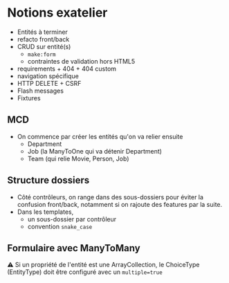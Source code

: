 # Notions exatelier

- Entités à terminer
- refacto front/back
- CRUD sur entité(s)
  - `make:form`
  - contraintes de validation hors HTML5
- requirements + 404 + 404 custom
- navigation spécifique
- HTTP DELETE + CSRF
- Flash messages
- Fixtures

## MCD

- On commence par créer les entités qu'on va relier ensuite
  - Department
  - Job (la ManyToOne qui va détenir Department)
  - Team (qui relie Movie, Person, Job)

## Structure dossiers

- Côté contrôleurs, on range dans des sous-dossiers pour éviter la confusion front/back, notamment si on rajoute des features par la suite.
- Dans les templates,
  - un sous-dossier par contrôleur
  - convention `snake_case`


## Formulaire avec ManyToMany

:warning: Si un propriété de l'entité est une ArrayCollection, le ChoiceType (EntityType) doit être configuré avec un `multiple=true`

